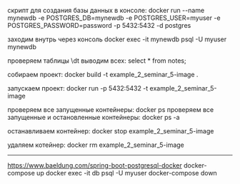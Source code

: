 скрипт для создания базы данных в консоле:
docker run --name mynewdb -e POSTGRES_DB=mynewdb -e POSTGRES_USER=myuser -e POSTGRES_PASSWORD=password -p 5432:5432 -d postgres

заходим внутрь через консоль
docker exec -it mynewdb psql -U myuser mynewdb

проверяем таблицы
\dt
выводим всех:
select * from notes;



собираем проект:
docker build -t example_2_seminar_5-image .

запускаем проект:
docker run -p 5432:5432 -t example_2_seminar_5-image

проверяем все запущенные контейнеры:
docker ps
проверяем все запущенные и остановленные контейнеры:
docker ps -a

останавливаем контейнер:
docker stop example_2_seminar_5-image

удаляем котейнер:
docker rm example_2_seminar_5-image


-------------------------------------------------------
https://www.baeldung.com/spring-boot-postgresql-docker
docker-compose up
docker exec -it db psql -U myuser
docker-compose down